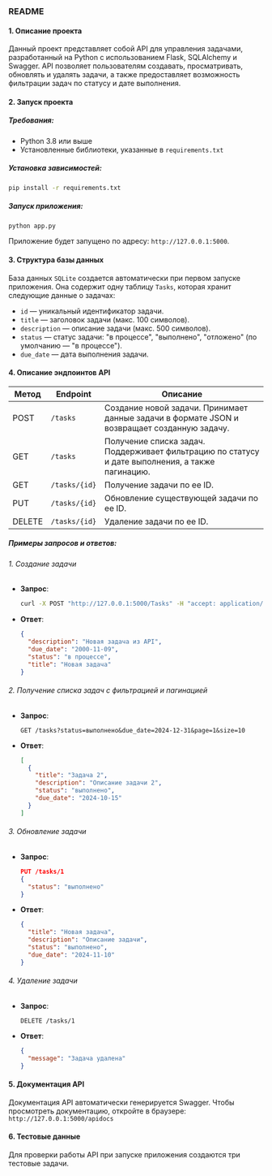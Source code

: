 ### README

#### 1. Описание проекта
Данный проект представляет собой API для управления задачами, разработанный на Python с использованием Flask, SQLAlchemy и Swagger. API позволяет пользователям создавать, просматривать, обновлять и удалять задачи, а также предоставляет возможность фильтрации задач по статусу и дате выполнения.

#### 2. Запуск проекта
##### Требования:
- Python 3.8 или выше
- Установленные библиотеки, указанные в `requirements.txt`

##### Установка зависимостей:
```bash
pip install -r requirements.txt
```

##### Запуск приложения:
```bash
python app.py
```

Приложение будет запущено по адресу: `http://127.0.0.1:5000`.

#### 3. Структура базы данных
База данных `SQLite` создается автоматически при первом запуске приложения. Она содержит одну таблицу `Tasks`, которая хранит следующие данные о задачах:
- `id` — уникальный идентификатор задачи.
- `title` — заголовок задачи (макс. 100 символов).
- `description` — описание задачи (макс. 500 символов).
- `status` — статус задачи: "в процессе", "выполнено", "отложено" (по умолчанию — "в процессе").
- `due_date` — дата выполнения задачи.

#### 4. Описание эндпоинтов API

| Метод | Endpoint       | Описание                                                                                             |
|-------|----------------|------------------------------------------------------------------------------------------------------|
| POST  | `/tasks`       | Создание новой задачи. Принимает данные задачи в формате JSON и возвращает созданную задачу.         |
| GET   | `/tasks`       | Получение списка задач. Поддерживает фильтрацию по статусу и дате выполнения, а также пагинацию.     |
| GET   | `/tasks/{id}`  | Получение задачи по ее ID.                                                                           |
| PUT   | `/tasks/{id}`  | Обновление существующей задачи по ее ID.                                                             |
| DELETE| `/tasks/{id}`  | Удаление задачи по ее ID.                                                                            |

##### Примеры запросов и ответов:

###### 1. Создание задачи
- **Запрос**:
    ```bash
    curl -X POST "http://127.0.0.1:5000/Tasks" -H "accept: application/json" -H "Content-Type: application/json" -d "{ \"description\": \"Новая задача из API\", \"due_date\": \"2000-11-09\", \"status\": \"в процессе\", \"title\": \"Новая задача\"}"
    ```
- **Ответ**:
    ```json
    {
      "description": "Новая задача из API",
      "due_date": "2000-11-09",
      "status": "в процессе",
      "title": "Новая задача"
   }
    ```

###### 2. Получение списка задач с фильтрацией и пагинацией
- **Запрос**:
    ```plaintext
    GET /tasks?status=выполнено&due_date=2024-12-31&page=1&size=10
    ```
- **Ответ**:
    ```json
    [
      {
        "title": "Задача 2",
        "description": "Описание задачи 2",
        "status": "выполнено",
        "due_date": "2024-10-15"
      }
    ]
    ```

###### 3. Обновление задачи
- **Запрос**:
    ```json
    PUT /tasks/1
    {
      "status": "выполнено"
    }
    ```
- **Ответ**:
    ```json
    {
      "title": "Новая задача",
      "description": "Описание задачи",
      "status": "выполнено",
      "due_date": "2024-11-10"
    }
    ```

###### 4. Удаление задачи
- **Запрос**:
    ```plaintext
    DELETE /tasks/1
    ```
- **Ответ**:
    ```json
    {
      "message": "Задача удалена"
    }
    ```

#### 5. Документация API
Документация API автоматически генерируется Swagger. Чтобы просмотреть документацию, откройте в браузере: `http://127.0.0.1:5000/apidocs`

#### 6. Тестовые данные
Для проверки работы API при запуске приложения создаются три тестовые задачи.
